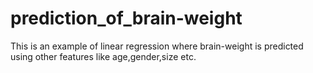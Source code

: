 # prediction_of_brain-weight
This is an example of linear regression where brain-weight is predicted using other features like age,gender,size etc.
